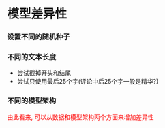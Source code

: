 # 模型差异性
### 设置不同的随机种子  
### 不同的文本长度
- 尝试截掉开头和结尾
- 尝试只使用最后25个字(评论中后25个字一般是精华?)
### 不同的模型架构  

<font color=red>由此看来, 可以从数据和模型架构两个方面来增加差异性</font>
